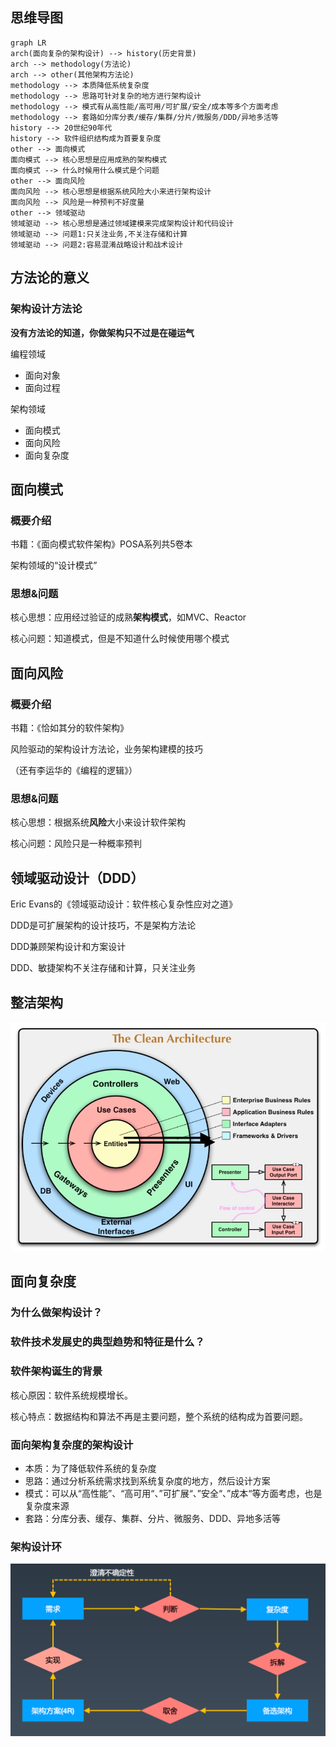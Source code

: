 ## 思维导图

```mermaid
graph LR
arch(面向复杂的架构设计) --> history(历史背景)
arch --> methodology(方法论)
arch --> other(其他架构方法论)
methodology --> 本质降低系统复杂度
methodology --> 思路可针对复杂的地方进行架构设计
methodology --> 模式有从高性能/高可用/可扩展/安全/成本等多个方面考虑
methodology --> 套路如分库分表/缓存/集群/分片/微服务/DDD/异地多活等
history --> 20世纪90年代
history --> 软件组织结构成为首要复杂度
other --> 面向模式
面向模式 --> 核心思想是应用成熟的架构模式
面向模式 --> 什么时候用什么模式是个问题
other --> 面向风险
面向风险 --> 核心思想是根据系统风险大小来进行架构设计
面向风险 --> 风险是一种预判不好度量
other --> 领域驱动
领域驱动 --> 核心思想是通过领域建模来完成架构设计和代码设计
领域驱动 --> 问题1:只关注业务,不关注存储和计算
领域驱动 --> 问题2:容易混淆战略设计和战术设计

```

## 方法论的意义

### 架构设计方法论

**没有方法论的知道，你做架构只不过是在碰运气**

编程领域

- 面向对象
- 面向过程

架构领域

- 面向模式
- 面向风险
- 面向复杂度

## 面向模式

### 概要介绍

书籍：《面向模式软件架构》POSA系列共5卷本

架构领域的“设计模式”

### 思想&问题

核心思想：应用经过验证的成熟**架构模式**，如MVC、Reactor

核心问题：知道模式，但是不知道什么时候使用哪个模式

## 面向风险

### 概要介绍

书籍：《恰如其分的软件架构》

风险驱动的架构设计方法论，业务架构建模的技巧

（还有李运华的《编程的逻辑》）

### 思想&问题

核心思想：根据系统**风险**大小来设计软件架构

核心问题：风险只是一种概率预判

## 领域驱动设计（DDD）

Eric Evans的《领域驱动设计：软件核心复杂性应对之道》

DDD是可扩展架构的设计技巧，不是架构方法论

DDD兼顾架构设计和方案设计

DDD、敏捷架构不关注存储和计算，只关注业务

## 整洁架构

![](3_什么是面向复杂度架构设计.assets/image-20220820151412493.png)

## 面向复杂度

### 为什么做架构设计？

### 软件技术发展史的典型趋势和特征是什么？

### 软件架构诞生的背景

核心原因：软件系统规模增长。

核心特点：数据结构和算法不再是主要问题，整个系统的结构成为首要问题。

### 面向架构复杂度的架构设计

- 本质：为了降低软件系统的复杂度
- 思路：通过分析系统需求找到系统复杂度的地方，然后设计方案
- 模式：可以从“高性能”、“高可用“、”可扩展“、”安全“、”成本“等方面考虑，也是复杂度来源
- 套路：分库分表、缓存、集群、分片、微服务、DDD、异地多活等

### 架构设计环

![](3_什么是面向复杂度架构设计.assets/image-20220820152327943.png)

